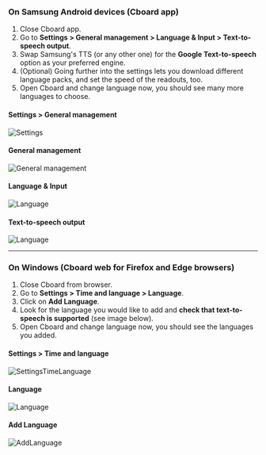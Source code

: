 ### On Samsung Android devices (Cboard app)

1. Close Cboard app.
2. Go to **Settings > General management > Language & Input > Text-to-speech output**.
3. Swap Samsung's TTS (or any other one) for the **Google Text-to-speech** option as your preferred engine.
4. (Optional) Going further into the settings lets you download different language packs, and set the speed of the readouts, too.
5. Open Cboard and change language now, you should see many more languages to choose.

#### Settings > General management

![Settings](/images/moreLanguages/samsung_switch_tts_01.png 'Settings')

#### General management

![General management](/images/moreLanguages/samsung_switch_tts_02.png 'General management')

#### Language & Input

![Language](/images/moreLanguages/samsung_switch_tts_03.png 'Language')

#### Text-to-speech output

![Language](/images/moreLanguages/samsung_switch_tts_04.png 'Text-to-speech output')

---

### On Windows (Cboard web for Firefox and Edge browsers)

1. Close Cboard from browser.
2. Go to **Settings > Time and language > Language**.
3. Click on **Add Language**.
4. Look for the language you would like to add and **check that text-to-speech is supported** (see image below).
5. Open Cboard and change language now, you should see the languages you added.

#### Settings > Time and language

![SettingsTimeLanguage](/images/moreLanguages/windows_add_tts_01.png 'Settings > Time and language')

#### Language

![Language](/images/moreLanguages/windows_add_tts_02.png 'Language')

#### Add Language

![AddLanguage](/images/moreLanguages/windows_add_tts_03.png 'Add Language')